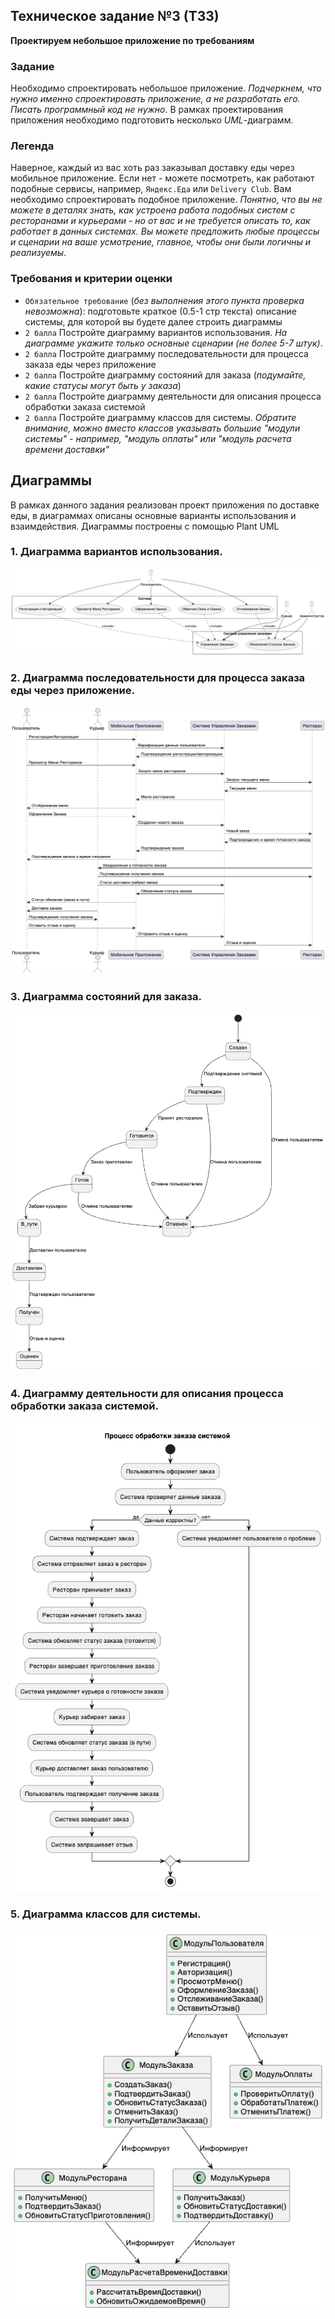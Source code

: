 ## Техническое задание №3 (ТЗ3)

**Проектируем небольшое приложение по требованиям**

### Задание 

Необходимо спроектировать небольшое приложение. *Подчеркнем, что нужно именно спроектировать приложение, а не разработать его. Писать программный код не нужно*.
В рамках проектирования приложения необходимо подготовить несколько *UML*-диаграмм.

### Легенда

Наверное, каждый из вас хоть раз заказывал доставку еды через мобильное приложение. 
Если нет - можете посмотреть, как работают подобные сервисы, например, `Яндекс.Еда` или `Delivery Club`. 
Вам необходимо спроектировать подобное приложение. 
*Понятно, что вы не можете в деталях знать, как устроена работа подобных систем с ресторанами и курьерами - но от вас и не требуется описать то, как работает в данных системах.*
*Вы можете предложить любые процессы и сценарии на ваше усмотрение, главное, чтобы они были логичны и реализуемы*.

### Требования и критерии оценки

- `Обязательное требование` (*без выполнения этого пункта проверка невозможна*): подготовьте краткое (0.5-1 стр текста) описание системы, для которой вы будете далее строить диаграммы
- `2 балла` Постройте диаграмму вариантов использования. *На диаграмме укажите только основные сценарии (не более 5-7 штук)*. 
- `2 балла` Постройте диаграмму последовательности для процесса заказа еды через приложение 
- `2 балла` Постройте диаграмму состояний для заказа (*подумайте, какие статусы могут быть у заказа*)
- `2 балла` Постройте диаграмму деятельности для описания процесса обработки заказа системой 
- `2 балла` Постройте диаграмму классов для системы. *Обратите внимание, можно вместо классов указывать большие "модули системы" - например, "модуль оплаты" или "модуль расчета времени доставки"*

## Диаграммы
В рамках данного задания реализован проект приложения по доставке еды, в диаграммах описаны основные варианты использования и взаимдействия. Диаграммы построены с помощью Plant UML

### 1. Диаграмма вариантов использования.
![](/pictures/first_diagram.png)

### 2. Диаграмма последовательности для процесса заказа еды через приложение.
![](/pictures/second_diagram.png)

### 3. Диаграмма состояний для заказа.
![](/pictures/third_diagram.png)

### 4. Диаграмму деятельности для описания процесса обработки заказа системой.
![](/pictures/fourth_diagram.png)

### 5. Диаграмма классов для системы.
![](/pictures/fivth_diagram.png)
